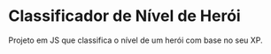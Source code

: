 # Classificador de Nível de Herói
Projeto em JS que classifica o nível de um herói com base no seu XP.
